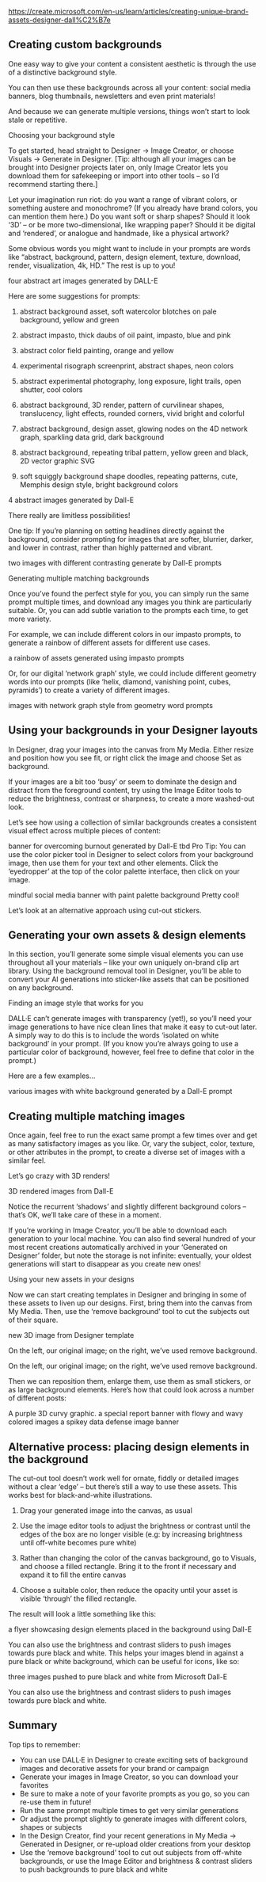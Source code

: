 https://create.microsoft.com/en-us/learn/articles/creating-unique-brand-assets-designer-dall%C2%B7e

## Creating custom backgrounds

One easy way to give your content a consistent aesthetic is through the use of a distinctive background style.

You can then use these backgrounds across all your content: social media banners, blog thumbnails, newsletters and even print materials!

And because we can generate multiple versions, things won’t start to look stale or repetitive.

Choosing your background style

To get started, head straight to Designer → Image Creator, or choose Visuals → Generate in Designer. [Tip: although all your images can be brought into Designer projects later on, only Image Creator lets you download them for safekeeping or import into other tools – so I’d recommend starting there.]

Let your imagination run riot: do you want a range of vibrant colors, or something austere and monochrome? (If you already have brand colors, you can mention them here.) Do you want soft or sharp shapes? Should it look ‘3D’ – or be more two-dimensional, like wrapping paper? Should it be digital and ‘rendered’, or analogue and handmade, like a physical artwork?

Some obvious words you might want to include in your prompts are words like “abstract, background, pattern, design element, texture, download, render, visualization, 4k, HD.” The rest is up to you!

four abstract art images generated by DALL-E

Here are some suggestions for prompts:

1. abstract background asset, soft watercolor blotches on pale background, yellow and green

2. abstract impasto, thick daubs of oil paint, impasto, blue and pink

3. abstract color field painting, orange and yellow

4. experimental risograph screenprint, abstract shapes, neon colors

5. abstract experimental photography, long exposure, light trails, open shutter, cool colors

6. abstract background, 3D render, pattern of curvilinear shapes, translucency, light effects, rounded corners, vivid bright and colorful

7. abstract background, design asset, glowing nodes on the 4D network graph, sparkling data grid, dark background

8. abstract background, repeating tribal pattern, yellow green and black, 2D vector graphic SVG

9. soft squiggly background shape doodles, repeating patterns, cute, Memphis design style, bright background colors

4 abstract images generated by Dall-E

There really are limitless possibilities!

One tip: If you’re planning on setting headlines directly against the background, consider prompting for images that are softer, blurrier, darker, and lower in contrast, rather than highly patterned and vibrant.

two images with different contrasting generate by Dall-E prompts

Generating multiple matching backgrounds

Once you’ve found the perfect style for you, you can simply run the same prompt multiple times, and download any images you think are particularly suitable. Or, you can add subtle variation to the prompts each time, to get more variety.

For example, we can include different colors in our impasto prompts, to generate a rainbow of different assets for different use cases.

a rainbow of assets generated using impasto prompts

Or, for our digital ‘network graph’ style, we could include different geometry words into our prompts (like ‘helix, diamond, vanishing point, cubes, pyramids’) to create a variety of different images.

images with network graph style from geometry word prompts

## Using your backgrounds in your Designer layouts

In Designer, drag your images into the canvas from My Media. Either resize and position how you see fit, or right click the image and choose Set as background.

If your images are a bit too ‘busy’ or seem to dominate the design and distract from the foreground content, try using the Image Editor tools to reduce the brightness, contrast or sharpness, to create a more washed-out look.

Let’s see how using a collection of similar backgrounds creates a consistent visual effect across multiple pieces of content:

banner for overcoming burnout generated by Dall-E
tbd
Pro Tip:
You can use the color picker tool in Designer to select colors from your background image, then use them for your text and other elements. Click the ‘eyedropper’ at the top of the color palette interface, then click on your image.

mindful social media banner with paint palette background
Pretty cool!

Let’s look at an alternative approach using cut-out stickers.

## Generating your own assets & design elements

In this section, you’ll generate some simple visual elements you can use throughout all your materials – like your own uniquely on-brand clip art library. Using the background removal tool in Designer, you’ll be able to convert your AI generations into sticker-like assets that can be positioned on any background.

Finding an image style that works for you

DALL·E can’t generate images with transparency (yet!), so you’ll need your image generations to have nice clean lines that make it easy to cut-out later. A simply way to do this is to include the words ‘isolated on white background’ in your prompt. (If you know you’re always going to use a particular color of background, however, feel free to define that color in the prompt.)

Here are a few examples…

various images with white background generated by a Dall-E prompt

## Creating multiple matching images

Once again, feel free to run the exact same prompt a few times over and get as many satisfactory images as you like. Or, vary the subject, color, texture, or other attributes in the prompt, to create a diverse set of images with a similar feel.

Let’s go crazy with 3D renders!

3D rendered images from Dall-E

Notice the recurrent ‘shadows’ and slightly different background colors – that’s OK, we’ll take care of these in a moment.

If you’re working in Image Creator, you’ll be able to download each generation to your local machine. You can also find several hundred of your most recent creations automatically archived in your ‘Generated on Designer’ folder, but note the storage is not infinite: eventually, your oldest generations will start to disappear as you create new ones!

Using your new assets in your designs

Now we can start creating templates in Designer and bringing in some of these assets to liven up our designs. First, bring them into the canvas from My Media. Then, use the ‘remove background’ tool to cut the subjects out of their square.

new 3D image from Designer template

On the left, our original image; on the right, we’ve used remove background.

On the left, our original image; on the right, we’ve used remove background.

Then we can reposition them, enlarge them, use them as small stickers, or as large background elements. Here’s how that could look across a number of different posts:

A purple 3D curvy graphic. 
a special report banner with flowy and wavy colored images
a spikey data defense image banner

## Alternative process: placing design elements in the background

The cut-out tool doesn’t work well for ornate, fiddly or detailed images without a clear ‘edge’ – but there’s still a way to use these assets. This works best for black-and-white illustrations.

1. Drag your generated image into the canvas, as usual

2. Use the image editor tools to adjust the brightness or contrast until the edges of the box are no longer visible (e.g: by increasing brightness until off-white becomes pure white)

3. Rather than changing the color of the canvas background, go to Visuals, and choose a filled rectangle. Bring it to the front if necessary and expand it to fill the entire canvas

4. Choose a suitable color, then reduce the opacity until your asset is visible ‘through’ the filled rectangle.

The result will look a little something like this:

a flyer showcasing design elements placed in the background using Dall-E

You can also use the brightness and contrast sliders to push images towards pure black and white. This helps your images blend in against a pure black or white background, which can be useful for icons, like so:

three images pushed to pure black and white from Microsoft Dall-E

You can also use the brightness and contrast sliders to push images towards pure black and white.

## Summary

Top tips to remember:

- You can use DALL·E in Designer to create exciting sets of background images and decorative assets for your brand or campaign
- Generate your images in Image Creator, so you can download your favorites
- Be sure to make a note of your favorite prompts as you go, so you can re-use them in future!
- Run the same prompt multiple times to get very similar generations
- Or adjust the prompt slightly to generate images with different colors, shapes or subjects
- In the Design Creator, find your recent generations in My Media → Generated in Designer, or re-upload older creations from your desktop
- Use the ‘remove background’ tool to cut out subjects from off-white backgrounds, or use the Image Editor and brightness & contrast sliders to push backgrounds to pure black and white